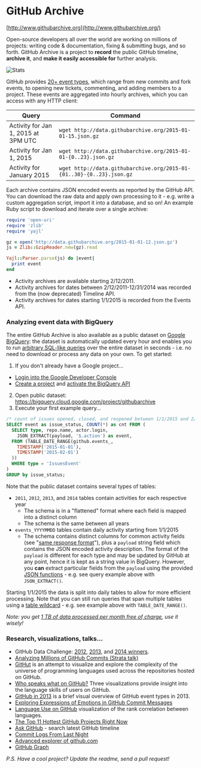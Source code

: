 # GitHub Archive

[http://www.githubarchive.org](http://www.githubarchive.org/)

Open-source developers all over the world are working on millions of projects: writing code & documentation, fixing & submitting bugs, and so forth. GitHub Archive is a project to **record** the public GitHub timeline, **archive it**, and **make it easily accessible for** further analysis.

![Stats](http://www.stathat.com//graphs/39/33/0b63991416f6b680e69f017a2c12.png?1340405820)

GitHub provides [20+ event types](http://developer.github.com/v3/activity/events/types/), which range from new commits and fork events, to opening new tickets, commenting, and adding members to a project. These events are  aggregated into hourly archives, which you can access with any HTTP client:

<table>
<thead>
  <tr>
    <th>Query</th>
    <th>Command</th>
  </tr>
</thead>
<tbody>
  <tr>
    <td>Activity for Jan 1, 2015 at 3PM UTC</td>
    <td><code>wget http://data.githubarchive.org/2015-01-01-15.json.gz</code></td>
  </tr>
  <tr>
    <td>Activity for Jan 1, 2015</td>
    <td><code>wget http://data.githubarchive.org/2015-01-01-{0..23}.json.gz</code></td>
  </tr>
  <tr>
    <td>Activity for January 2015</td>
    <td><code>wget http://data.githubarchive.org/2015-01-{01..30}-{0..23}.json.gz</code></td>
  </tr>
</tbody>
</table>

Each archive contains JSON encoded events as reported by the GitHub API. You can download the raw data and apply own processing to it - e.g. write a custom aggregation script, import it into a database, and so on! An example Ruby script to download and iterate over a single archive:

```ruby
require 'open-uri'
require 'zlib'
require 'yajl'

gz = open('http://data.githubarchive.org/2015-01-01-12.json.gz')
js = Zlib::GzipReader.new(gz).read

Yajl::Parser.parse(js) do |event|
  print event
end
```

* Activity archives are available starting 2/12/2011.
* Activity archives for dates between 2/12/2011-12/31/2014 was recorded from the (now deprecated) Timeline API.
* Activity archives for dates starting 1/1/2015 is recorded from the Events API.


### Analyzing event data with BigQuery 

The entire GitHub Archive is also available as a public dataset on [Google BigQuery](https://developers.google.com/bigquery/): the dataset is automatically updated every hour and enables you to run [arbitrary SQL-like queries](https://developers.google.com/bigquery/docs/query-reference) over the entire dataset in seconds - i.e. no need to download or process any data on your own. To get started: 

1. If you don't already have a Google project...
 * [Login into the Google Developer Console](https://console.developers.google.com/)
 * [Create a project](https://developers.google.com/console/help/#creatingdeletingprojects) and [activate the BigQuery API](https://developers.google.com/console/help/#activatingapis)
2. Open public dataset: https://bigquery.cloud.google.com/project/githubarchive
3. Execute your first example query...

```sql
/* count of issues opened, closed, and reopened between 1/1/2015 and 2/1/2015 */
SELECT event as issue_status, COUNT(*) as cnt FROM (
  SELECT type, repo.name, actor.login,
    JSON_EXTRACT(payload, '$.action') as event, 
  FROM (TABLE_DATE_RANGE(github.events_, 
    TIMESTAMP('2015-01-01'), 
    TIMESTAMP('2015-02-01')
  )) 
  WHERE type = 'IssuesEvent'
)
GROUP by issue_status;
```

Note that the public dataset contains several types of tables: 

* `2011`, `2012`, `2013`, and `2014` tables contain activities for each respective year
  * The schema is in a "flattened" format where each field is mapped into a distinct column
  * The schema is the same between all years
* `events_YYYYMMDD` tables contain daily activity starting from 1/1/2015
  * The schema contains distinct columns for common activity fields (see "[same response format](https://developer.github.com/v3/activity/events/)"), plus a `payload` string field which contains the JSON encoded activity description. The format of the `payload` is different for each type and may be updated by GitHub at any point, hence it is kept as a string value in BigQuery. However, you **can** extract particular fields from the `payload` using the provided [JSON functions](https://cloud.google.com/bigquery/query-reference#jsonfunctions) - e.g. see query example above with `JSON_EXTRACT()`.

Starting 1/1/2015 the data is split into daily tables to allow for more efficient processing. Note that you can still run queries that span multiple tables using a [table wildcard](https://cloud.google.com/bigquery/query-reference#tablewildcardfunctions) - e.g. see example above with `TABLE_DATE_RANGE()`. 

_Note: you get [1 TB of data processed per month free of charge](https://cloud.google.com/bigquery/pricing#queries), use it wisely!_

### Research, visualizations, talks... 

* GitHub Data Challenge: [2012](https://github.com/blog/1162-github-data-challenge-winners), [2013](https://github.com/blog/1544-data-challenge-ii-results), and [2014 winners](https://github.com/blog/1892-third-annual-data-challenge-winners).
* [Analyzing Millions of GitHub Commits (Strata talk)](https://www.youtube.com/watch?v=U_LNo_cSc70)
* [GitHut](http://githut.info/) is an attempt to visualize and explore the complexity of the universe of programming languages used across the repositories hosted on GitHub.
* [Who speaks what on GitHub?](http://danielvdende.com/gdc2014/) Three visualizations provide insight into the language skills of users on GitHub.
* [GitHub in 2013](http://blog.coderstats.net/github/2013/event-types/) is a brief visual overview of GitHub event types in 2013.
* [Exploring Expressions of Emotions in GitHub Commit Messages](http://geeksta.net/geeklog/exploring-expressions-emotions-github-commit-messages/)
* [Language Use on GitHub](http://datahackermd.com/2013/language-use-on-github/) visualization of the rank correlation between languages.
* [The Top 11 Hottest GitHub Projects Right Now](http://www.fastcolabs.com/3015178/the-top-10-hottest-github-projects-right-now?partner=rss)
* [Ask GitHub](http://askgithub.com) - search latest GitHub timeline
* [Commit Logs From Last Night](http://www.commitlogsfromlastnight.com/)
* [Advanced explorer of github.com](http://gitmostwanted.com/)
* [GitHub Graph](http://githubgraph.com/)

_P.S. Have a cool project? Update the readme, send a pull request!_
